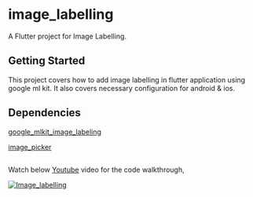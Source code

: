 # image_labelling

A Flutter project for Image Labelling.

## Getting Started

This project covers how to add image labelling in flutter application using google ml kit. It also covers necessary configuration for android & ios.

## Dependencies

[google_mlkit_image_labeling](https://pub.dev/packages/google_mlkit_image_labeling)

[image_picker](https://pub.dev/packages/image_picker)
	
##

Watch below [Youtube](https://www.youtube.com/watch?v=UaFKYIoL8Lo) video for the code walkthrough,

[![Image_labelling](https://img.youtube.com/vi/UaFKYIoL8Lo/0.jpg)](https://www.youtube.com/watch?v=UaFKYIoL8Lo)
